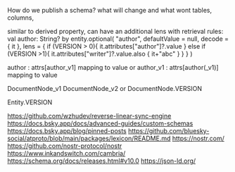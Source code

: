 How do we publish a schema?
    what will change and what wont
    tables, columns,


similar to derived property, can have an additional lens with retrieval rules:
val author: String? by entity.optional(
        "author",
        defaultValue = null,
        decode = { it },
        lens = {
            if (VERSION > 0){
                it.attributes["author"]?.value
            } else if (VERSION >1){
                it.attributes["writer"]?.value.also { it+"abc" }
            }
        }
    )

author : attrs[author_v1] mapping to value
or author_v1 : attrs[author(_v1)] mapping to value

DocumentNode_v1
DocumentNode_v2
or
DocumentNode.VERSION

Entity.VERSION


https://github.com/wzhudev/reverse-linear-sync-engine
https://docs.bsky.app/docs/advanced-guides/custom-schemas
https://docs.bsky.app/blog/pinned-posts
https://github.com/bluesky-social/atproto/blob/main/packages/lexicon/README.md
https://nostr.com/
https://github.com/nostr-protocol/nostr
https://www.inkandswitch.com/cambria/
https://schema.org/docs/releases.html#v10.0
https://json-ld.org/


